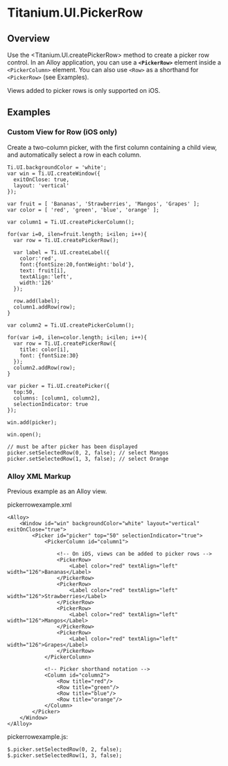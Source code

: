 # Titanium.UI.PickerRow

<ProxySummary/>

## Overview

Use the <Titanium.UI.createPickerRow> method to create a picker row control. In an Alloy application,
you can use a **`<PickerRow>`** element inside a `<PickerColumn>` element. You can also use `<Row>`
as a shorthand for `<PickerRow>` (see Examples).

Views added to picker rows is only supported on iOS.

## Examples

### Custom View for Row (iOS only)

Create a two-column picker, with the first column containing a child view, and automatically
select a row in each column.

    Ti.UI.backgroundColor = 'white';
    var win = Ti.UI.createWindow({
      exitOnClose: true,
      layout: 'vertical'
    });

    var fruit = [ 'Bananas', 'Strawberries', 'Mangos', 'Grapes' ];
    var color = [ 'red', 'green', 'blue', 'orange' ];

    var column1 = Ti.UI.createPickerColumn();

    for(var i=0, ilen=fruit.length; i<ilen; i++){
      var row = Ti.UI.createPickerRow();

      var label = Ti.UI.createLabel({
        color:'red',
        font:{fontSize:20,fontWeight:'bold'},
        text: fruit[i],
        textAlign:'left',
        width:'126'
      });

      row.add(label);
      column1.addRow(row);
    }

    var column2 = Ti.UI.createPickerColumn();

    for(var i=0, ilen=color.length; i<ilen; i++){
      var row = Ti.UI.createPickerRow({
        title: color[i],
        font: {fontSize:30}
      });
      column2.addRow(row);
    }

    var picker = Ti.UI.createPicker({
      top:50,
      columns: [column1, column2],
      selectionIndicator: true
    });

    win.add(picker);

    win.open();

    // must be after picker has been displayed
    picker.setSelectedRow(0, 2, false); // select Mangos
    picker.setSelectedRow(1, 3, false); // select Orange

### Alloy XML Markup

Previous example as an Alloy view.

pickerrowexample.xml

    <Alloy>
        <Window id="win" backgroundColor="white" layout="vertical" exitOnClose="true">
            <Picker id="picker" top="50" selectionIndicator="true">
                <PickerColumn id="column1">

                    <!-- On iOS, views can be added to picker rows -->
                    <PickerRow>
                        <Label color="red" textAlign="left" width="126">Bananas</Label>
                    </PickerRow>
                    <PickerRow>
                        <Label color="red" textAlign="left" width="126">Strawberries</Label>
                    </PickerRow>
                    <PickerRow>
                        <Label color="red" textAlign="left" width="126">Mangos</Label>
                    </PickerRow>
                    <PickerRow>
                        <Label color="red" textAlign="left" width="126">Grapes</Label>
                    </PickerRow>
                </PickerColumn>

                <!-- Picker shorthand notation -->
                <Column id="column2">
                    <Row title="red"/>
                    <Row title="green"/>
                    <Row title="blue"/>
                    <Row title="orange"/>
                </Column>
            </Picker>
        </Window>
    </Alloy>

pickerrowexample.js:

    $.picker.setSelectedRow(0, 2, false);
    $.picker.setSelectedRow(1, 3, false);

<ApiDocs/>
